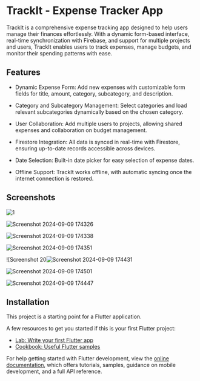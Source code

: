 
# TrackIt - Expense Tracker App

TrackIt is a comprehensive expense tracking app designed to help users manage their finances effortlessly. With a dynamic form-based interface, real-time synchronization with Firebase, and support for multiple projects and users, TrackIt enables users to track expenses, manage budgets, and monitor their spending patterns with ease.



## Features

- Dynamic Expense Form: Add new expenses with customizable form fields for title, amount, category, subcategory, and description.

- Category and Subcategory Management: Select categories and load relevant subcategories dynamically based on the chosen category.

- User Collaboration: Add multiple users to projects, allowing shared expenses and collaboration on budget management.

- Firestore Integration: All data is synced in real-time with Firestore, ensuring up-to-date records accessible across devices.

- Date Selection: Built-in date picker for easy selection of expense dates.

- Offline Support: TrackIt works offline, with automatic syncing once the internet connection is restored.


## Screenshots
![1](https://github.com/user-attachments/assets/69debdfc-8a19-4665-bf16-a89db8b45551)

![Screenshot 2024-09-09 174326](https://github.com/user-attachments/assets/62cd505b-5231-4df2-a9ac-91c416d38f4f)

![Screenshot 2024-09-09 174338](https://github.com/user-attachments/assets/6dc68cb5-36f4-4f22-9ab0-34ff00f10d25)

![Screenshot 2024-09-09 174351](https://github.com/user-attachments/assets/aa9339f9-c284-4148-b82d-aac22e43020a)

![Screenshot 20![Screenshot 2024-09-09 174431](https://github.com/user-attachments/assets/ada67ed4-6d2a-4b0c-8350-861feb73c9e3)

![Screenshot 2024-09-09 174501](https://github.com/user-attachments/assets/bacde435-acf0-4c25-86a2-a13143bb8ff4)

![Screenshot 2024-09-09 174447](https://github.com/user-attachments/assets/113070d0-4af0-43c4-8f3f-3fd109e47b65)

## Installation

This project is a starting point for a Flutter application.

A few resources to get you started if this is your first Flutter project:

- [Lab: Write your first Flutter app](https://docs.flutter.dev/get-started/codelab)
- [Cookbook: Useful Flutter samples](https://docs.flutter.dev/cookbook)

For help getting started with Flutter development, view the
[online documentation](https://docs.flutter.dev/), which offers tutorials,
samples, guidance on mobile development, and a full API reference.
    
